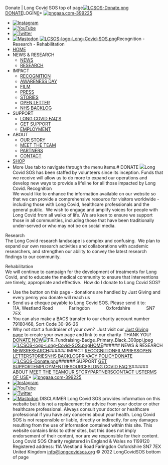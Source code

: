 
Donate | Long Covid SOS
top of page[![LCSOS-Donate.png](https://static.wixstatic.com/media/d64b93_d8a6a8db82ac48b2b03d197895333f29~mv2.png/v1/fill/w_35,h_35,al_c,q_85,usm_0.66_1.00_0.01,enc_auto/LCSOS-Donate.png)](https://www.longcovidsos.org/donate)[DONATE](https://www.longcovidsos.org/donate)LOGIN[0](https://www.longcovidsos.org/cart-page)* [![pngaaa.com-399225]()](https://www.facebook.com/LongCovidSOS)
* [![Instagram]()](https://www.instagram.com/longcovidsos/)
* [![YouTube]()](https://www.youtube.com/channel/UCuFfGDhg_CMkrIKbtGQOhQA)
* [![Twitter]()](https://twitter.com/LongCovidSOS)
* [![Mastodon]()](https://med-mastodon.com/@longcovidsos)
[![LCSOS-logo-Long-Covid-SOS.png](https://static.wixstatic.com/media/d64b93_a0dacd35e3b44e1ba0e5e3b23681809f~mv2.png/v1/fill/w_496,h_131,al_c,q_85,usm_0.66_1.00_0.01,enc_auto/LCSOS-logo-Long-Covid-SOS.png)](https://www.longcovidsos.org)Recognition - Research - Rehabilitation
* [HOME](https://www.longcovidsos.org)
* NEWS & RESEARCH
	+ [NEWS](https://www.longcovidsos.org/blog)
	+ [RESEARCH](https://www.longcovidsos.org/research)
* IMPACT
	+ [RECOGNITION](https://www.longcovidsos.org/impact)
	+ [AWARENESS DAY](https://www.longcovidsos.org/awareness)
	+ [FILM](https://www.longcovidsos.org/film)
	+ [PRESS](https://www.longcovidsos.org/press)
	+ [STORIES](https://www.longcovidsos.org/stories)
	+ [OPEN LETTER](https://www.longcovidsos.org/_files/ugd/8bd4fe_e3779d8fa84c4c32bbd8ed43d70cd3cf.pdf?index=true)
	+ [NHS BACKLOG](https://www.longcovidsos.org/post/we-cannot-afford-to-let-them-down-the-health-social-care-select-committee-publishes-their-report)
* SUPPORT
	+ [LONG COVID FAQ'S](https://www.longcovidsos.org/faq-s)
	+ [GET SUPPORT](https://www.longcovidsos.org/get-support)
	+ [EMPLOYMENT](https://www.longcovidsos.org/employment)
* ABOUT
	+ [OUR STORY](https://www.longcovidsos.org/our-story)
	+ [MEET THE TEAM](https://www.longcovidsos.org/about-1)
	+ [PARTNERS](https://www.longcovidsos.org/partners)
	+ [CONTACT](https://www.longcovidsos.org/contact)
* [SHOP](https://www.longcovidsos.org/shop)
* More
Use tab to navigate through the menu items.# DONATE
![](https://static.wixstatic.com/media/8bd4fe_40e207412d464b888715353f9296ea40~mv2.jpg/v1/fill/w_67,h_45,al_c,q_80,usm_0.66_1.00_0.01,blur_2,enc_auto/8bd4fe_40e207412d464b888715353f9296ea40~mv2.jpg)Long Covid SOS has been staffed by volunteers since its inception. Funds that we receive will allow us to do more to expand our operations and develop new ways to provide a lifeline for all those impacted by Long Covid.
​
Recognition  
We would like to enhance the information available on our website so that we can provide a comprehensive resource for visitors worldwide - including those with Long Covid, healthcare professionals and the general public.  We wish to engage and amplify voices for people with Long Covid from all walks of life. We are keen to ensure we support those in all communities, including those that have been traditionally under-served or who may not be on social media.
  
Research  
The Long Covid research landscape is complex and confusing.  We plan to expand our own research activities and collaborations with academic researchers, and strengthen our ability to convey the latest research findings to our community.
  
Rehabilitation  
We will continue to campaign for the development of treatments for Long Covid, and to educate the medical community to ensure that interventions are timely, appropriate and effective.
​
How do I donate to Long Covid SOS?
* Use the button on this page - donations are handled by Just Giving and every penny you donate will reach us
* Send us a cheque payable to Long Covid SOS. Please send it to:
            11A, Westland Road
            Faringdon
            Oxfordshire
            SN7 7EX
* You can also make a BACS transfer to our charity account number 79180468, Sort Code 30-96-26
* Why not start a fundraiser of your own?  Just visit our [Just Giving page](https://www.justgiving.com/fundraising-page/creation/?cid=3318734) to create your own page and link to our charity
​
THANK YOU!
[DONATE NOW](https://link.justgiving.com/v1/charity/donate/charityId/3318734?tipScheme=TipJar2.1&referrer=givingcheckout&exitUrl=https://www.longcovidsos.org/thank-you&reference=givingcheckout_tj21&suggestedAmounts=10&suggestedAmounts=20&suggestedAmounts=30&suggestedAmounts=50&suggestedAmounts=100&amount=30&checkoutMode=LowBranded)![FR_Fundraising-Badge_Primary_Black_300ppi.jpeg](https://static.wixstatic.com/media/8bd4fe_35e07e7d2fe543799bbaeaaeb28fe047~mv2.jpeg/v1/fill/w_65,h_20,al_c,q_80,usm_0.66_1.00_0.01,blur_2,enc_auto/FR_Fundraising-Badge_Primary_Black_300ppi.jpeg)
[![LCSOS-logo-Long-Covid-SOS.png](https://static.wixstatic.com/media/d64b93_a0dacd35e3b44e1ba0e5e3b23681809f~mv2.png/v1/fill/w_197,h_52,al_c,q_85,usm_0.66_1.00_0.01,blur_3,enc_auto/LCSOS-logo-Long-Covid-SOS.png)](https://www.longcovidsos.org)[HOME](https://www.longcovidsos.org)###### NEWS & RESEARCH
[NEWS](https://www.longcovidsos.org/blog)[RESEARCH](https://www.longcovidsos.org/research)###### IMPACT
[RECOGNITION](https://www.longcovidsos.org/impact)[FILM](https://www.longcovidsos.org/film)[PRESS](https://www.longcovidsos.org/press)[OPEN LETTER](https://www.longcovidsos.org/_files/ugd/8bd4fe_e3779d8fa84c4c32bbd8ed43d70cd3cf.pdf)[STORIES](https://www.longcovidsos.org/stories)[NHS BACKLOG](https://www.longcovidsos.org/post/we-cannot-afford-to-let-them-down-the-health-social-care-select-committee-publishes-their-report)[PRIVACY POLICY](https://www.longcovidsos.org/privacy-policy)[DONATE](https://www.longcovidsos.org/donate)[![LCSOS-Donate.png](https://static.wixstatic.com/media/d64b93_d8a6a8db82ac48b2b03d197895333f29~mv2.png/v1/fill/w_30,h_30,al_c,q_85,usm_0.66_1.00_0.01,blur_3,enc_auto/LCSOS-Donate.png)](https://www.longcovidsos.org/donate)###### SUPPORT
[GET SUPPORT](https://www.longcovidsos.org/get-support)[EMPLOYMENT](https://www.longcovidsos.org/employment)[RESOURCES](https://www.longcovidsos.org/resources-1)[LONG COVID FAQ'S](https://www.longcovidsos.org/faq-s)###### ABOUT
[MEET THE TEAM](https://www.longcovidsos.org/about-1)[OUR STORY](https://www.longcovidsos.org/our-story)[PARTNERS](https://www.longcovidsos.org/partners)[CONTACT US](https://www.longcovidsos.org/contact)[TERMS OF USE](https://www.longcovidsos.org/terms-of-use)* [![pngaaa.com-399225]()](https://www.facebook.com/LongCovidSOS)
* [![Instagram]()](https://www.instagram.com/longcovidsos/)
* [![YouTube]()](https://www.youtube.com/channel/UCuFfGDhg_CMkrIKbtGQOhQA)
* [![Twitter]()](https://twitter.com/LongCovidSOS)
* [![Mastodon]()](https://med-mastodon.com/@longcovidsos)
DISCLAIMER
Long Covid SOS provides information on this website but it is not a replacement for advice from your doctor or other healthcare professional.
Always consult your doctor or healthcare professional if you have any concerns about your health. Long Covid SOS is not responsible or liable, directly or indirectly, for any damages resulting from the use of information contained within this site. This website contains links to other sites, but this does not imply endorsement of their content, nor are we responsible for their content.
Long Covid SOS Charity registered in England & Wales no 1199120 Registered address: 11A Westland Road Faringdon Oxfordshire SN7 7EX United Kingdom
[info@longcovidsos.org](mailto:info@longcovidsos.org)
© 2022 LongCovidSOS
bottom of page
